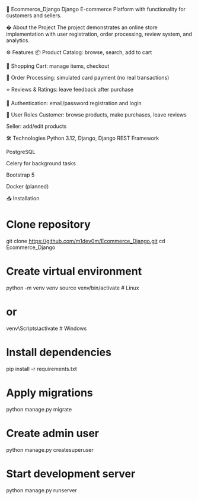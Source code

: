 🛒 Ecommerce_Django
Django E-commerce Platform with functionality for customers and sellers.

� About the Project
The project demonstrates an online store implementation with user registration, order processing, review system, and analytics.

⚙️ Features
📦 Product Catalog: browse, search, add to cart

🛒 Shopping Cart: manage items, checkout

🧾 Order Processing: simulated card payment (no real transactions)

⭐️ Reviews & Ratings: leave feedback after purchase

🔐 Authentication: email/password registration and login

👥 User Roles
Customer: browse products, make purchases, leave reviews

Seller: add/edit products

🛠️ Technologies
Python 3.12, Django, Django REST Framework

PostgreSQL

Celery for background tasks

Bootstrap 5

Docker (planned)

📥 Installation

  # Clone repository
git clone https://github.com/m1dev0m/Ecommerce_Django.git
cd Ecommerce_Django

# Create virtual environment
python -m venv venv
source venv/bin/activate  # Linux
# or 
venv\Scripts\activate    # Windows

# Install dependencies
pip install -r requirements.txt

# Apply migrations
python manage.py migrate

# Create admin user
python manage.py createsuperuser

# Start development server
python manage.py runserver

